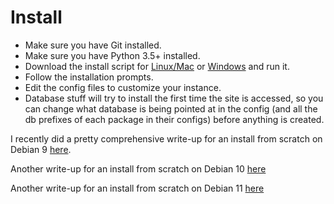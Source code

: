 # Install

- Make sure you have Git installed.
- Make sure you have Python 3.5+ installed.
- Download the install script for [Linux/Mac](persephone_install.virtualenv.sh) or [Windows](persephone_install.virtualenv.cmd) and run it.
- Follow the installation prompts.
- Edit the config files to customize your instance.
- Database stuff will try to install the first time the site is accessed, so you can change what database is being pointed at in the config (and all the db prefixes of each package in their configs) before anything is created.

I recently did a pretty comprehensive write-up for an install from scratch on Debian 9 [here](https://gist.github.com/secretisdead/ddfe1d0d338fa38dc58b84e38da3c096).

Another write-up for an install from scratch on Debian 10 [here](https://gist.github.com/secretisdead/f21b88ddbd5d15ff3fe9f786a40ae972)

Another write-up for an install from scratch on Debian 11 [here](https://gist.github.com/secretisdead/f30c84c9dedc6152d688a1e948eb58ed)
